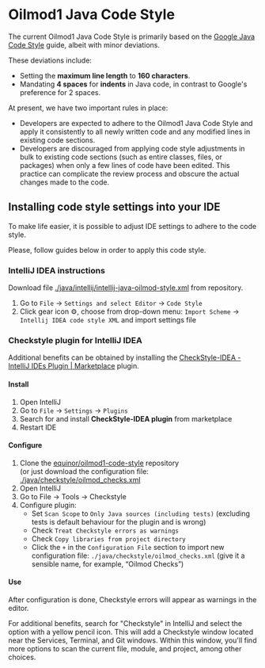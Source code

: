 # Oilmod1 Java Code Style

The current Oilmod1 Java Code Style is primarily based on the [Google Java Code Style](https://google.github.io/styleguide/javaguide.html) guide, albeit with minor deviations.

These deviations include:

* Setting the **maximum line length** to **160 characters**.
* Mandating **4 spaces** for **indents** in Java code, in contrast to Google's preference for 2 spaces.

At present, we have two important rules in place:

* Developers are expected to adhere to the Oilmod1 Java Code Style and apply it consistently to all newly written code and any modified lines in existing code sections.
* Developers are discouraged from applying code style adjustments in bulk to existing code sections (such as entire classes, files, or packages) when only a few lines of code have been edited. This practice can complicate the review process and obscure the actual changes made to the code.

## Installing code style settings into your IDE

To make life easier, it is possible to adjust IDE settings to adhere to the code style.

Please, follow guides below in order to apply this code style.

### IntelliJ IDEA instructions

Download file [./java/intellij/intellij-java-oilmod-style.xml](https://github.com/equinor/oilmod1-code-style/blob/master/java/intellij/intellij-java-oilmod-style.xml) from repository.

1. Go to `File` → `Settings and select Editor` → `Code Style`
1. Click gear icon :gear:, choose from drop-down menu: `Import Scheme` → `Intellij IDEA code style XML` and import settings file

### Checkstyle plugin for IntelliJ IDEA

Additional benefits can be obtained by installing the [CheckStyle-IDEA - IntelliJ IDEs Plugin | Marketplace](https://plugins.jetbrains.com/plugin/1065-checkstyle-idea) plugin.

#### Install

1. Open IntelliJ
1. Go to `File` → `Settings` → `Plugins`
1. Search for and install **CheckStyle-IDEA plugin** from marketplace
1. Restart IDE

#### Configure

1. Clone the [equinor/oilmod1-code-style](https://github.com/equinor/oilmod1-code-style) repository  
(or just download the configuration file: [./java/checkstyle/oilmod_checks.xml](https://github.com/equinor/oilmod1-code-style/blob/master/java/checkstyle/oilmod_checks.xml)
1. Open IntelliJ
1. Go to File → Tools → Checkstyle 
1. Configure plugin:
   * Set `Scan Scope` to `Only Java sources (including tests)` (excluding tests is default behaviour for the plugin and is wrong)
   * Check `Treat Checkstyle errors as warnings`
   * Check `Copy libraries from project directory`
   * Click the `+` in the `Configuration File` section to import new configuration file: `./java/checkstyle/oilmod_checks.xml` (give it a sensible name, for example, “Oilmod Checks”)

#### Use

After configuration is done, Checkstyle errors will appear as warnings in the editor.

For additional benefits, search for "Checkstyle" in IntelliJ and select the option with a yellow pencil icon. This will add a Checkstyle window located near the Services, Terminal, and Git windows. Within this window, you'll find more options to scan the current file, module, and project, among other choices.
